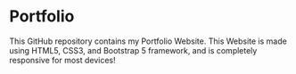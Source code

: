 # Portfolio
This GitHub repository contains my Portfolio Website. This Website is made using HTML5, CSS3, and Bootstrap 5 framework, and is completely responsive for most devices!
